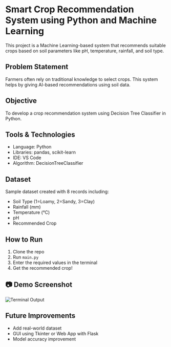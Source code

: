 #  Smart Crop Recommendation System using Python and Machine Learning

This project is a Machine Learning-based system that recommends suitable crops based on soil parameters like pH, temperature, rainfall, and soil type.

## Problem Statement
Farmers often rely on traditional knowledge to select crops. This system helps by giving AI-based recommendations using soil data.

##  Objective
To develop a crop recommendation system using Decision Tree Classifier in Python.

##  Tools & Technologies
- Language: Python
- Libraries: pandas, scikit-learn
- IDE: VS Code
- Algorithm: DecisionTreeClassifier

##  Dataset
Sample dataset created with 8 records including:
- Soil Type (1=Loamy, 2=Sandy, 3=Clay)
- Rainfall (mm)
- Temperature (°C)
- pH
- Recommended Crop

##  How to Run
1. Clone the repo
2. Run `main.py`
3. Enter the required values in the terminal
4. Get the recommended crop!
## 📷 Demo Screenshot

![Terminal Output](Screenshot.PNG)


##  Future Improvements
- Add real-world dataset
- GUI using Tkinter or Web App with Flask
- Model accuracy improvement

